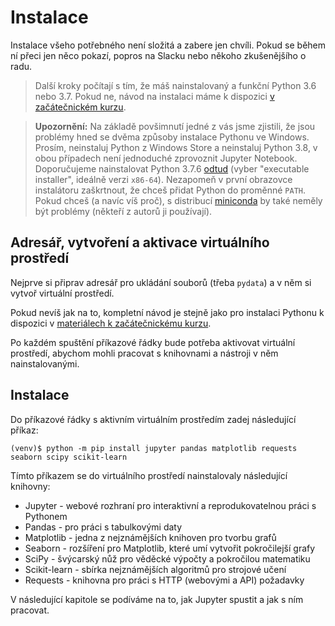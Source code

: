 # Instalace

Instalace všeho potřebného není složitá a zabere jen chvíli. Pokud se během ní
přeci jen něco pokazí, popros na Slacku nebo někoho zkušenějšího o radu.

> Další kroky počítají s tím, že máš nainstalovaný a funkční Python 3.6 nebo 3.7.
Pokud ne, návod na instalaci máme k dispozici [v začátečnickém kurzu](https://naucse.python.cz/course/pyladies/sessions/install/).

> **Upozornění:**
Na základě povšimnutí jedné z vás jsme zjistili, že jsou problémy hned se dvěma způsoby instalace Pythonu
ve Windows. Prosím, neinstaluj Python z Windows Store
a neinstaluj Python 3.8, v obou případech není jednoduché zprovoznit Jupyter Notebook. Doporučujeme nainstalovat
Python 3.7.6 [odtud](https://www.python.org/downloads/release/python-376/) (vyber "executable installer", ideálně verzi `x86-64`).
Nezapomeň v první obrazovce instalátoru zaškrtnout, že chceš přidat Python do proměnné `PATH`. Pokud chceš (a navíc víš proč), 
s distribucí [miniconda](https://docs.conda.io/en/latest/miniconda.html) by také neměly být problémy
(někteří z autorů ji používají).

## Adresář, vytvoření a aktivace virtuálního prostředí

Nejprve si připrav adresář pro ukládání souborů (třeba `pydata`) a v něm si vytvoř
virtuální prostředí.

Pokud nevíš jak na to, kompletní návod je stejně jako pro instalaci Pythonu k dispozici
v [materiálech k začátečnickému kurzu](https://naucse.python.cz/2019/pyladies-ostrava-podzim/beginners/venv-setup/).

Po každém spuštění příkazové řádky bude potřeba aktivovat virtuální prostředí, abychom
mohli pracovat s knihovnami a nástroji v něm nainstalovanými.

## Instalace

Do příkazové řádky s aktivním virtuálním prostředím zadej následující příkaz:

```shell
(venv)$ python -m pip install jupyter pandas matplotlib requests seaborn scipy scikit-learn
```

Tímto příkazem se do virtuálního prostředí nainstalovaly následující knihovny:

* Jupyter - webové rozhraní pro interaktivní a reprodukovatelnou práci s Pythonem
* Pandas - pro práci s tabulkovými daty
* Matplotlib - jedna z nejznámějších knihoven pro tvorbu grafů
* Seaborn - rozšíření pro Matplotlib, které umí vytvořit pokročilejší grafy
* SciPy - švýcarský nůž pro věděcké výpočty a pokročilou matematiku
* Scikit-learn - sbírka nejznámějších algoritmů pro strojové učení
* Requests - knihovna pro práci s HTTP (webovými a API) požadavky

V následující kapitole se podíváme na to, jak Jupyter spustit a jak s ním pracovat.

